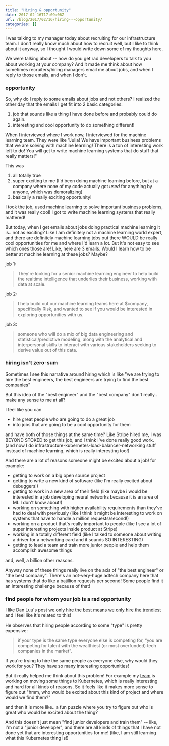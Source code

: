 ```yaml
---
title: "Hiring & opportunity"
date: 2017-02-16T17:09:06Z
url: /blog/2017/02/16/hiring---opportunity/
categories: []
---
```


I was talking to my manager today about recruiting for our
infrastructure team. I don't really know much about how to recruit well,
but I like to think about it anyway, so I thought I would write down
some of my thoughts here.

We were talking about -- how do you get rad developers to talk to you
about working at your company? And it made me think about how sometimes
recruiters/hiring managers email me about jobs, and when I reply to
those emails, and when I don't.

### opportunity

So, why do I reply to some emails about jobs and not others? I realized
the other day that the emails I get fit into 2 basic categories:

1. job that sounds like a thing I have done before and probably
   could do again.
2. interesting and cool opportunity to do something different!

When I interviewed where I work now, I interviewed for the machine
learning team. They were like "Julia! We have important business
problems that we are solving with machine learning! There is a ton of
interesting work left to do! You will get to write machine learning
systems that do stuff that really matters!"

This was

1. all totally true
1. super exciting to me (I'd been doing machine learning before, but at a company where none of my code actually got _used_ for anything by anyone, which was demoralizing)
1. basically a really exciting opportunity!

I took the job, used machine learning to solve important business
problems, and it was really cool! I got to write machine learning
systems that really mattered!

But today, when I get emails about jobs doing practical machine learning
it is.. not as exciting? Like I am definitely not a machine learning
world expert, and there are definitely machine learning jobs out there
WOULD be really cool opportunities for me and where I'd learn a lot. But
it's not easy to see which ones those are! Like, here are 3 emails.
Would I learn how to be better at machine learning at these jobs? Maybe?

job 1:

> They're looking for a senior machine learning engineer to help build
> the realtime intelligence that underlies their business, working with
> data at scale. 

job 2:

> I help build out our machine learning teams here at $company,
> specifically Risk, and wanted to see if you would be interested in
> exploring opportunities with us.

job 3:

> someone who will do a mix of big data engineering and
> statistical/predictive modeling, along with the analytical and
> interpersonal skills to interact with various stakeholders seeking to
> derive value out of this data. 

### hiring isn't zero-sum

Sometimes I see this narrative around hiring which is like "we are
trying to hire the best engineers, the best engineers are trying to find
the best companies"

But this idea of the "best engineer" and the "best company" don't
really.. make any sense to me at all?

I feel like you can

* hire great people who are going to do a great job
* into jobs that are going to be a cool opportunity for them

and have both of those things at the same time? Like Stripe hired me, I
was BEYOND STOKED to get this job, and I think I've done really good
work. (and now I do infrastructure-kubernetes-load-balancer-networking
stuff instead of machine learning, which is really interesting too!)

And there are a lot of reasons someone might be excited about a job! for
example:

* getting to work on a big open source project
* getting to write a new kind of software (like I'm really excited about
  debuggers!)
* getting to work in a new area of their field (like maybe i would be
  interested in a job developing neural networks because it is an area
  of ML I don't know about!)
* working on something with higher availability requirements than
  they've had to deal with previously (like I think it might be
  interesting to work on systems that have to handle a million
  requests/second!)
* working on a product that's really important to people (like I see a lot of super
  interesting projects inside product at Stripe)
* working in a totally different field (like I talked to someone about
  writing a driver for a networking card and it sounds SO INTERESTING)
* getting to lead a team and train more junior people and help them
  accomplish awesome things

and, well, a billion other reasons.

Anyway none of these things really live on the axis of "the best
engineer" or "the best company". There's an not-very-huge adtech company
here that has systems that do like a bajillion requests per second! Some
people find it an interesting challenge because of that! 

### find people for whom your job is a rad opportunity

I like Dan Luu's post [we only hire the best means we only hire the trendiest](https://danluu.com/programmer-moneyball/)
and I feel like it's related to this!

He observes that hiring people according to some "type" is pretty
expensive:

> if your type is the same type everyone else is competing for, “you
> are competing for talent with the wealthiest (or most overfunded)
> tech companies in the market”.

If you're trying to hire the same people as everyone else, why would
they work for you? They have so many interesting opportunities!

But it really helped me think
about this problem! For example my [team](https://stripe.com/jobs/positions/infrastructure-engineer) is working on moving some things to Kubernetes, which is really interesting and hard for all kinds of reasons.
So it feels like it makes more sense to figure out "hmm, who would be
excited about this kind of project and where would we find them?"

and then it is more like.. a fun puzzle where you try to figure out who
is great who would be excited about the thing?

And this doesn't just mean "find junior developers and train them" --
like, I'm not a "junior developer", and there are all kinds of things
that I have not done yet that are interesting opportunities for me!
(like, I am still learning what this Kubernetes thing is!)
